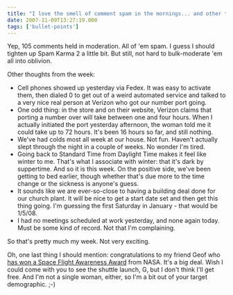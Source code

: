 ```yaml
---
title: "I love the smell of comment spam in the mornings... and other thoughts for Friday"
date: 2007-11-09T13:27:19.000
tags: ['bullet-points']
---
```


Yep, 105 comments held in moderation. All of 'em spam. I guess I should tighten up Spam Karma 2 a little bit. But still, not hard to bulk-moderate 'em all into oblivion.

Other thoughts from the week:

- Cell phones showed up yesterday via Fedex. It was easy to activate them, then dialed 0 to get out of a weird automated service and talked to a very nice real person at Verizon who got our number port going.
- One odd thing: in the store and on their website, Verizon claims that porting a number over will take between one and four hours. When I actually initiated the port yesterday afternoon, the woman told me it could take up to 72 hours. It's been 16 hours so far, and still nothing.
- We've had colds most all week at our house. Not fun. Haven't actually slept through the night in a couple of weeks. No wonder I'm tired.
- Going back to Standard Time from Daylight Time makes it feel like winter to me. That's what I associate with winter: that it's dark by suppertime. And so it is this week. On the positive side, we've been getting to bed earlier, though whether that's due more to the time change or the sickness is anyone's guess.
- It sounds like we are ever-so-close to having a building deal done for our church plant. It will be nice to get a start date set and then get this thing going. I'm guessing the first Saturday in January - that would be 1/5/08.
- I had no meetings scheduled at work yesterday, and none again today. Must be some kind of record. Not that I'm complaining.

So that's pretty much my week. Not very exciting.

Oh, one last thing I should mention: congratulations to my friend Geof who [has won a Space Flight Awareness Award](http://ijsm.org/archives/2007/11/08/space-flight-awareness-honoree/) from NASA. It's a big deal. Wish I could come with you to see the shuttle launch, G, but I don't think I'll get free. And I'm not a single woman, either, so I'm a bit out of your target demographic. ;-)
